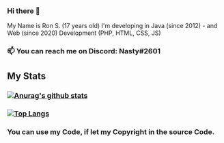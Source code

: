 ### Hi there 👋

My Name is Ron S. (17 years old)
 I'm developing in Java (since 2012) - and Web (since 2020) Development (PHP, HTML, CSS, JS)

### 📫 You can reach me on Discord: Nasty#2601

## My Stats



### [![Anurag's github stats](https://github-readme-stats.vercel.app/api?username=NastyOOF&theme=dracula)](https://github.com/anuraghazra/github-readme-stats)

### [![Top Langs](https://github-readme-stats.vercel.app/api/top-langs/?username=NastyOOF&theme=dracula)](https://github.com/anuraghazra/github-readme-stats)



### You can use my Code, if let my Copyright in the source Code.

<!--
**NastyOOF/NastyOOF** is a ✨ _special_ ✨ repository because its `README.md` (this file) appears on your GitHub profile.

